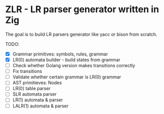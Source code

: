 # ZLR - LR parser generator written in Zig

The goal is to build LR parsers generator like yacc or bison from scratch.

TODO:
- [x] Grammar primitives: symbols, rules, grammar
- [x] LR(0) automata builder - build states from grammar
- [ ] Check whether Golang version makes transitions correctly
- [ ] Fix transitions
- [ ] Validate whether certain grammar is LR(0) grammar
- [ ] AST primitieves: Nodes
- [ ] LR(0) table parser
- [ ] SLR automata parser
- [ ] LR(1) automata & parser
- [ ] LALR(1) automata & parser
